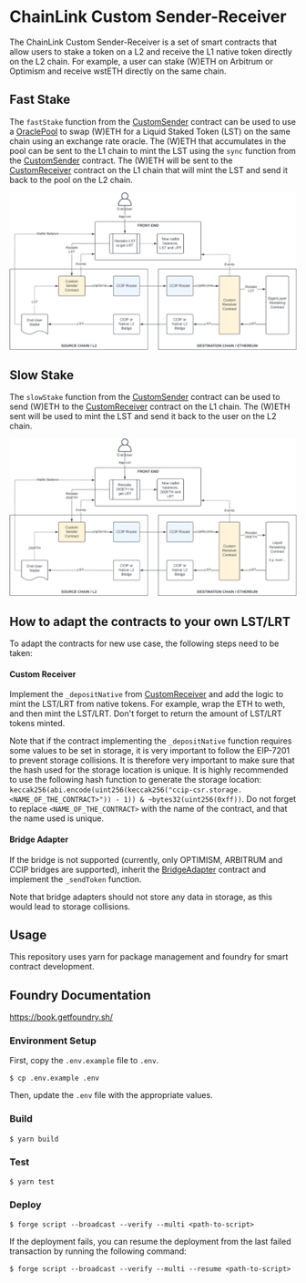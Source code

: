 # ChainLink Custom Sender-Receiver

The ChainLink Custom Sender-Receiver is a set of smart contracts that allow users to stake a token on a L2 and receive the L1 native token directly on the L2 chain. For example, a user can stake (W)ETH on Arbitrum or Optimism and receive wstETH directly on the same chain.

## Fast Stake

The `fastStake` function from the [CustomSender](contracts/senders/CustomSender.sol) contract can be used to use a [OraclePool](contracts/utils/OraclePool.sol) to swap (W)ETH for a Liquid Staked Token (LST) on the same chain using an exchange rate oracle.
The (W)ETH that accumulates in the pool can be sent to the L1 chain to mint the LST using the `sync` function from the [CustomSender](contracts/senders/CustomSender.sol) contract. The (W)ETH will be sent to the [CustomReceiver](contracts/receivers/CustomReceiver.sol) contract on the L1 chain that will mint the LST and send it back to the pool on the L2 chain.

![alt text](images/fast_stake.png)

## Slow Stake

The `slowStake` function from the [CustomSender](contracts/senders/CustomSender.sol) contract can be used to send (W)ETH to the [CustomReceiver](contracts/receivers/CustomReceiver.sol) contract on the L1 chain. The (W)ETH sent will be used to mint the LST and send it back to the user on the L2 chain.

![alt text](images/slow_stake.png)

## How to adapt the contracts to your own LST/LRT

To adapt the contracts for new use case, the following steps need to be taken:

#### Custom Receiver

Implement the `_depositNative` from [CustomReceiver](contracts/receivers/CustomReceiver.sol#L155) and add the logic to mint the LST/LRT from native tokens. For example, wrap the ETH to weth, and then mint the LST/LRT. Don't forget to return the amount of LST/LRT tokens minted.

Note that if the contract implementing the `_depositNative` function requires some values to be set in storage, it is very important to follow the EIP-7201 to prevent storage collisions. It is therefore very important to make sure that the hash used for the storage location is unique. It is highly recommended to use the following hash function to generate the storage location: `keccak256(abi.encode(uint256(keccak256("ccip-csr.storage.<NAME_OF_THE_CONTRACT>")) - 1)) & ~bytes32(uint256(0xff))`.
Do not forget to replace `<NAME_OF_THE_CONTRACT>` with the name of the contract, and that the name used is unique.

#### Bridge Adapter

If the bridge is not supported (currently, only OPTIMISM, ARBITRUM and CCIP bridges are supported), inherit the [BridgeAdapter](contracts/adapaters/BridgeAdapter.sol) contract and implement the `_sendToken` function.

Note that bridge adapters should not store any data in storage, as this would lead to storage collisions.

## Usage

This repository uses yarn for package management and foundry for smart contract development.

## Foundry Documentation

https://book.getfoundry.sh/

### Environment Setup

First, copy the `.env.example` file to `.env`.

```shell
$ cp .env.example .env
```

Then, update the `.env` file with the appropriate values.

### Build

```shell
$ yarn build
```

### Test

```shell
$ yarn test
```

### Deploy

```shell
$ forge script --broadcast --verify --multi <path-to-script>
```

If the deployment fails, you can resume the deployment from the last failed transaction by running the following command:

```shell
$ forge script --broadcast --verify --multi --resume <path-to-script>
```
